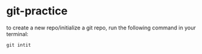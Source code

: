 # git-practice


to create a new repo/initialize a git repo, run the following command in your terminal:
```shell
git intit
```